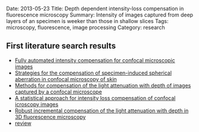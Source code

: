 Date: 2013-05-23
Title: Depth dependent intensity-loss compensation in fluorescence microscopy
Summary: Intensity of images captured from deep layers of an specimen is weeker than those in shallow slices
Tags: microscopy, fluorescence, image processing
Category: research

## First literature search results

* [Fully automated intensity compensation for confocal microscopic images](http://onlinelibrary.wiley.com/doi/10.1111/j.1365-2818.2005.01508.x/full)
* [Strategies for the compensation of specimen-induced spherical aberration in confocal microscopy of skin](http://onlinelibrary.wiley.com/doi/10.1046/j.1365-2818.2000.00735.x/full)
* [Methods for compensation of the light attenuation with depth of images captured by a confocal microscope](http://onlinelibrary.wiley.com/doi/10.1002/jemt.20330/abstract)
* [A statistical approach for intensity loss compensation of confocal icroscopy images](http://www.cris.ucr.edu/IGERT/papers/A%20statistical%20approach%20for%20intensity%20loss%20compensation%20of%20confocal%20microscopy%20images.pdf)
* [Robust incremental compensation of the light attenuation with depth in 3D fluorescence microscopy](http://onlinelibrary.wiley.com/doi/10.1111/j.0022-2720.2004.01333.x/full)
* [review](http://labs.pbrc.edu/cellbiology/documents/BioTechniquesGuidetoDeconvolution.pdf)


